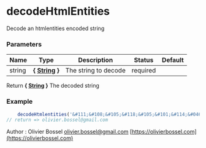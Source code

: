 # decodeHtmlEntities

Decode an htmlentities encoded string



### Parameters
Name  |  Type  |  Description  |  Status  |  Default
------------  |  ------------  |  ------------  |  ------------  |  ------------
string  |  **{ [String](https://developer.mozilla.org/fr/docs/Web/JavaScript/Reference/Objets_globaux/String) }**  |  The string to decode  |  required  |

Return **{ [String](https://developer.mozilla.org/fr/docs/Web/JavaScript/Reference/Objets_globaux/String) }** The decoded string

### Example
```js
	decodeHtmlentities('&#111;&#108;&#105;&#118;&#105;&#101;&#114;&#046;&#098;&#111;&#115;&#115;&#101;&#108;&#064;&#103;&#109;&#097;&#105;&#108;&#046;&#099;&#111;&#109;');
// return => olivier.bossel@gmail.com
```
Author : Olivier Bossel [olivier.bossel@gmail.com](mailto:olivier.bossel@gmail.com) [https://olivierbossel.com](https://olivierbossel.com)